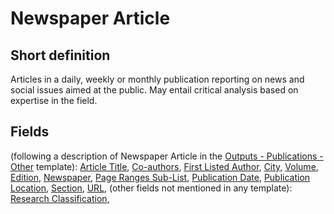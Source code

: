 # Newspaper Article
## Short definition
Articles in a daily, weekly or monthly publication reporting on news and social issues aimed at the public. May entail critical analysis based on expertise in the field.
## Fields
(following a description of Newspaper Article in the [Outputs - Publications - Other](../Templates/Outputs%20-%20Publications%20-%20Other.md) template):
[Article Title](../Object-Fields/Newspaper%20Article/Article%20Title.md),
[Co-authors](../Object-Fields/Newspaper%20Article/Co-authors.md),
[First Listed Author](../Object-Fields/Newspaper%20Article/First%20Listed%20Author.md),
[City](../Object-Fields/Newspaper%20Article/City.md),
[Volume](../Object-Fields/Newspaper%20Article/Volume.md),
[Edition](../Object-Fields/Newspaper%20Article/Edition.md),
[Newspaper](../Object-Fields/Newspaper%20Article/Newspaper.md),
[Page Ranges Sub-List](../Object-Fields/Newspaper%20Article/Page%20Ranges%20Sub-List.md),
[Publication Date](../Object-Fields/Newspaper%20Article/Publication%20Date.md),
[Publication Location](../Object-Fields/Newspaper%20Article/Publication%20Location.md),
[Section](../Object-Fields/Newspaper%20Article/Section.md),
[URL](../Object-Fields/Newspaper%20Article/URL.md),
(other fields not mentioned in any template):
[Research Classification](../Object-Fields/Newspaper%20Article/Research%20Classification.md),
